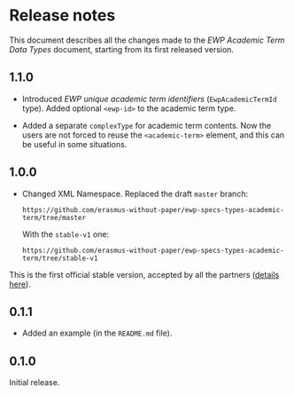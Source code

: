 Release notes
=============

This document describes all the changes made to the *EWP Academic Term Data
Types* document, starting from its first released version.


1.1.0
-----

* Introduced *EWP unique academic term identifiers* (`EwpAcademicTermId` type).
  Added optional `<ewp-id>` to the academic term type.

* Added a separate `complexType` for academic term contents. Now the users are
  not forced to reuse the `<academic-term>` element, and this can be useful in
  some situations.


1.0.0
-----

* Changed XML Namespace. Replaced the draft `master` branch:

  ```
  https://github.com/erasmus-without-paper/ewp-specs-types-academic-term/tree/master
  ```

  With the `stable-v1` one:

  ```
  https://github.com/erasmus-without-paper/ewp-specs-types-academic-term/tree/stable-v1
  ```

This is the first official stable version, accepted by all the partners
([details here](https://github.com/erasmus-without-paper/general-issues/issues/24)).


0.1.1
-----

* Added an example (in the `README.md` file).


0.1.0
-----

Initial release.
